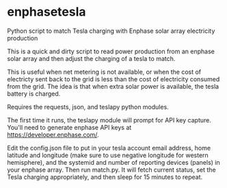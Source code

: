 # enphasetesla

Python script to match Tesla charging with Enphase solar array electricity production

This is a quick and dirty script to read power production from an enphase solar array and then adjust the charging of a tesla to match.

This is useful when net metering is not available, or when the cost of electricty sent back to the grid is less than the cost of electricity consumed from the grid. The idea is that when extra solar power is available, the tesla battery is charged.

Requires the requests, json, and teslapy python modules.

The first time it runs, the teslapy module will prompt for API key capture.
You'll need to generate enphase API keys at https://developer.enphase.com/.

Edit the config.json file to put in your tesla account email address, home latitude and longitude (make sure to use negative longitude for western hemisphere), and the systemid and number of reporting devices (panels) in your enphase array. Then run match.py. It will fetch current status, set the Tesla charging appropriately, and then sleep for 15 minutes to repeat.


